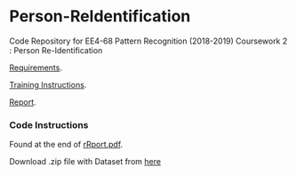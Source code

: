 # Person-ReIdentification

Code Repository for EE4-68 Pattern Recognition (2018-2019) Coursework 2 : Person Re-Identification

[Requirements](https://github.com/RVS97/Person-ReIdentification/blob/master/Requirements.pdf).

[Training Instructions](https://github.com/RVS97/Person-ReIdentification/blob/master/Training-Instructions.pdf).

[Report](https://github.com/RVS97/Person-ReIdentification/blob/master/Report.pdf).

### Code Instructions
Found at the end of [rRport.pdf](https://github.com/RVS97/Person-ReIdentification/blob/master/Report.pdf).

Download .zip file with Dataset from [here](https://1drv.ms/u/s!Asvj7tAkswU3gdJJ2scqhC5Sc_L6Vg)
